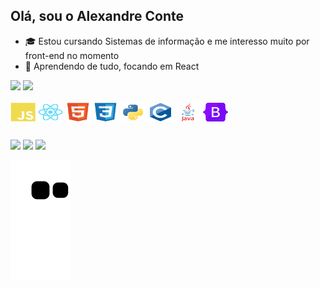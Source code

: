   ## Olá, sou o Alexandre Conte
- 🎓 Estou cursando Sistemas de informação e me interesso muito por front-end no momento
- 🎯 Aprendendo de tudo, focando em React

<div>
		<a href="https://github.com/AlexandreContee"></a>
    <img height="180em" src="https://github-readme-stats.vercel.app/api?username=AlexandreContee&show_icons=true&theme=vision-friendly-dark&include_all_commits=true&count_private=true">
    <img height="166em" src="https://github-readme-stats.vercel.app/api/top-langs/?username=AlexandreContee&layout=compact&langs_count=7&theme=vision-friendly-dark">
</div>
<div style="display: inline_block"><br>
  	<img align="center" height="30" width="40" src="https://raw.githubusercontent.com/devicons/devicon/master/icons/javascript/javascript-plain.svg">
  	<img align="center" height="30" width="40" src="https://raw.githubusercontent.com/devicons/devicon/master/icons/react/react-original.svg">
  	<img align="center" height="30" width="40" src="https://raw.githubusercontent.com/devicons/devicon/master/icons/html5/html5-original.svg">
  	<img align="center" height="30" width="40" src="https://raw.githubusercontent.com/devicons/devicon/master/icons/css3/css3-original.svg">
  	<img align="center" height="30" width="40" src="https://raw.githubusercontent.com/devicons/devicon/master/icons/python/python-original.svg">
  	<img align="center" height="30" width="40" src="https://raw.githubusercontent.com/devicons/devicon/master/icons/c/c-original.svg">
		<img align="center" height="30" width="40" src="https://raw.githubusercontent.com/devicons/devicon/master/icons/java/java-original-wordmark.svg">
		<img align="center" height="30" width="40" src="https://raw.githubusercontent.com/devicons/devicon/master/icons/bootstrap/bootstrap-original.svg">
</div>

  ##

<div> 
  <a href = "mailto:alexandrecontee.dev@gmail.com"><img src="https://img.shields.io/badge/Gmail-D14836?style=for-the-badge&logo=gmail&logoColor=white" target="_blank"></a>
  <a href="https://www.linkedin.com/in/alexandreconteprog/" target="_blank"><img src="https://img.shields.io/badge/LinkedIn-0077B5?style=for-the-badge&logo=linkedin&logoColor=white" target="_blank"></a> 
 	<a href="https://www.instagram.com/alexandrecontee/" target="_blank"><img src="https://img.shields.io/badge/Instagram-E4405F?style=for-the-badge&logo=instagram&logoColor=white" target="_blank"></a>
</div>

![Snake animation](https://github.com/rafaballerini/rafaballerini/blob/output/github-contribution-grid-snake.svg)
